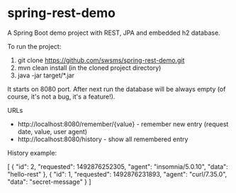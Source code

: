 # spring-rest-demo
A Spring Boot demo project with REST, JPA and embedded h2 database.

To run the project:
1) git clone https://github.com/swsms/spring-rest-demo.git
2) mvn clean install (in the cloned project directory)
3) java -jar target/*.jar

It starts on 8080 port. 
After next run the database will be always empty (of course, it's not a bug, it's a feature!).

URLs
- http://localhost:8080/remember/{value} - remember new entry (request date, value, user agent)
- http://localhost:8080/history - show all remembered entry

History example:

[
	{
		"id": 2,
		"requested": 1492876252305,
		"agent": "insomnia/5.0.10",
		"data": "hello-rest"
	},
	{
		"id": 1,
		"requested": 1492876231893,
		"agent": "curl/7.35.0",
		"data": "secret-message"
	}
]

